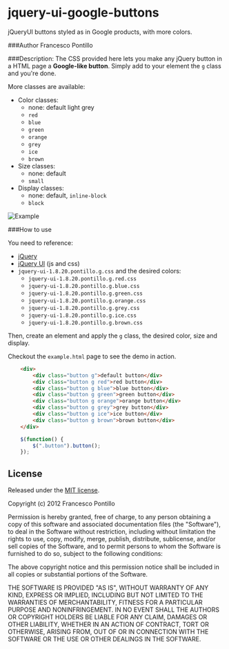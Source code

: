 jquery-ui-google-buttons
===================

jQueryUI buttons styled as in Google products, with more colors.

###Author
Francesco Pontillo

###Description:
The CSS provided here lets you make any jQuery button in a HTML page a **Google-like button**. Simply add to your element the `g` class and you're done.

More classes are available:

 * Color classes:
   * none: default light grey
   * `red`
   * `blue`
   * `green`
   * `orange`
   * `grey`
   * `ice`
   * `brown`
 * Size classes:
   * none: default
   * `small`
 * Display classes:
   * none: default, `inline-block`
   * `block`
 
![Example](/frapontillo/jquery-ui-google-buttons/raw/master/res/example.png)

###How to use

You need to reference:

 * [jQuery](http://jquery.com/)
 * [jQuery UI](http://jqueryui.com/) (js and css)
 * `jquery-ui-1.8.20.pontillo.g.css` and the desired colors:
   * `jquery-ui-1.8.20.pontillo.g.red.css`
   * `jquery-ui-1.8.20.pontillo.g.blue.css`
   * `jquery-ui-1.8.20.pontillo.g.green.css`
   * `jquery-ui-1.8.20.pontillo.g.orange.css`
   * `jquery-ui-1.8.20.pontillo.g.grey.css`
   * `jquery-ui-1.8.20.pontillo.g.ice.css`
   * `jquery-ui-1.8.20.pontillo.g.brown.css`
   
Then, create an element and apply the `g` class, the desired color, size and display.
 
Checkout the `example.html` page to see the demo in action.

```html
	<div>
		<div class="button g">default button</div>
		<div class="button g red">red button</div>
		<div class="button g blue">blue button</div>
		<div class="button g green">green button</div>
		<div class="button g orange">orange button</div>
		<div class="button g grey">grey button</div>
		<div class="button g ice">ice button</div>
		<div class="button g brown">brown button</div>
	</div>
```

```javascript
	$(function() {
		$(".button").button();
	});
```

## License

Released under the [MIT license](http://www.opensource.org/licenses/mit-license.php).

Copyright (c) 2012 Francesco Pontillo

Permission is hereby granted, free of charge, to any person obtaining a copy of this software and associated documentation files (the "Software"), to deal in the Software without restriction, including without limitation the rights to use, copy, modify, merge, publish, distribute, sublicense, and/or sell copies of the Software, and to permit persons to whom the Software is furnished to do so, subject to the following conditions:

The above copyright notice and this permission notice shall be included in all copies or substantial portions of the Software.

THE SOFTWARE IS PROVIDED "AS IS", WITHOUT WARRANTY OF ANY KIND, EXPRESS OR IMPLIED, INCLUDING BUT NOT LIMITED TO THE WARRANTIES OF MERCHANTABILITY, FITNESS FOR A PARTICULAR PURPOSE AND NONINFRINGEMENT. IN NO EVENT SHALL THE AUTHORS OR COPYRIGHT HOLDERS BE LIABLE FOR ANY CLAIM, DAMAGES OR OTHER LIABILITY, WHETHER IN AN ACTION OF CONTRACT, TORT OR OTHERWISE, ARISING FROM, OUT OF OR IN CONNECTION WITH THE SOFTWARE OR THE USE OR OTHER DEALINGS IN THE SOFTWARE.